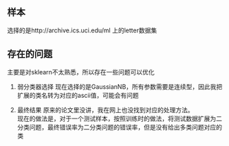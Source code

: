 ## 样本
选择的是http://archive.ics.uci.edu/ml 上的letter数据集

## 存在的问题
主要是对sklearn不太熟悉，所以存在一些问题可以优化

1. 弱分类器选择
现在选择的是GaussianNB，所有参数需要是连续型，因此我把扩展的类名转为对应的ascii值，可能会有问题

2. 最终结果
原来的论文里没讲，我在网上也没找到对应的处理方法。  
现在的做法是，对于一个测试样本，按照训练时的做法，将测试数据扩展为二分类问题，最终错误率为二分类问题的错误率，但是没有给出多类问题对应的类
